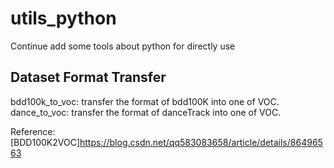 # utils_python
Continue add some tools about python for directly use

## Dataset Format Transfer
bdd100k_to_voc: transfer the format of bdd100K into one of VOC.
dance_to_voc: transfer the format of danceTrack into one of VOC.

Reference:
[BDD100K2VOC]<https://blog.csdn.net/qq583083658/article/details/86496563>

